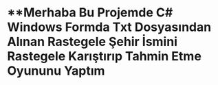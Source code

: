 # **Merhaba Bu Projemde C# Windows Formda Txt Dosyasından Alınan Rastegele Şehir İsmini Rastegele Karıştırıp Tahmin Etme Oyununu Yaptım
